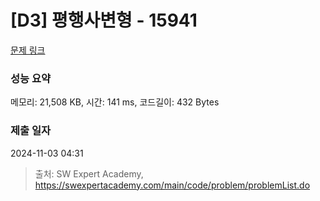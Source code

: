# [D3] 평행사변형 - 15941 

[문제 링크](https://swexpertacademy.com/main/code/problem/problemDetail.do?contestProbId=AYVgOZEKOpcDFAQK) 

### 성능 요약

메모리: 21,508 KB, 시간: 141 ms, 코드길이: 432 Bytes

### 제출 일자

2024-11-03 04:31



> 출처: SW Expert Academy, https://swexpertacademy.com/main/code/problem/problemList.do